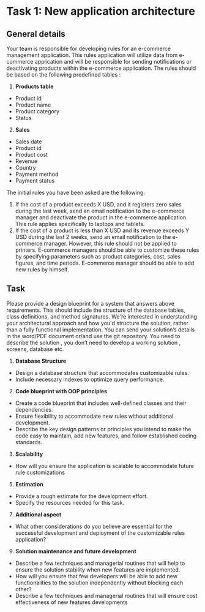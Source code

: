 # Task 1: New application architecture

## General details
Your team is responsible for developing rules for an e-commerce management application. This rules application will utilize data from e-commerce application and will be responsible for sending notifications or deactivating products within the e-commerce application.
The rules should be based on the following predefined tables :
1. **Products table**
* Product id
* Product name
* Product category
* Status


2. **Sales**
* Sales date
* Product id
* Product cost
* Revenue
* Country
* Payment method
* Payment status

The initial rules you have been asked are the following:
1. If the cost of a product exceeds X USD, and it registers zero sales during the last week,
send an email notification to the e-commerce manager and deactivate the product in the
e-commerce application. This rule applies specifically to laptops and tablets.
2. If the cost of a product is less than X USD and its revenue exceeds Y USD during the
last 2 weeks, send an email notification to the e-commerce manager. However, this rule
should not be applied to printers.
E-commerce managers should be able to customize these rules by specifying parameters such as product categories, cost, sales figures, and time periods. E-commerce manager should be able to add new rules by himself.

## Task
Please provide a design blueprint for a system that answers above requirements. This should include the structure of the database tables, class definitions, and method signatures. We're interested in understanding your architectural approach and how you'd structure the solution, rather than a fully functional implementation.
You can send your solution’s details in the word/PDF document or/and use the git repository. You need to describe the solution , you don’t need to develop a working solution , screens, database etc.
1. **Database Structure**
* Design a database structure that accommodates customizable rules.
* Include necessary indexes to optimize query performance.


2. **Code blueprint with OOP principles**
* Create a code blueprint that includes well-defined classes and their
dependencies.
* Ensure flexibility to accommodate new rules without additional development.
* Describe the key design patterns or principles you intend to make the code easy
to maintain, add new features, and follow established coding standards.


3. **Scalability**
* How will you ensure the application is scalable to accommodate future rule customizations


5. **Estimation**
* Provide a rough estimate for the development effort.
* Specify the resources needed for this task.


7. **Additional aspect**
* What other considerations do you believe are essential for the successful
development and deployment of the customizable rules application?


9. **Solution maintenance and future development**
* Describe a few techniques and managerial routines that will help to ensure the solution stability when new features are implemented.
* How will you ensure that few developers will be able to add new functionalities to the solution independently without blocking each other?
* Describe a few techniques and managerial routines that will ensure cost effectiveness of new features developments
